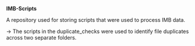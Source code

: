 **IMB-Scripts**

A repository used for storing scripts that were used to process IMB data.

-> The scripts in the duplicate_checks were used to identify file duplicates across two separate folders.